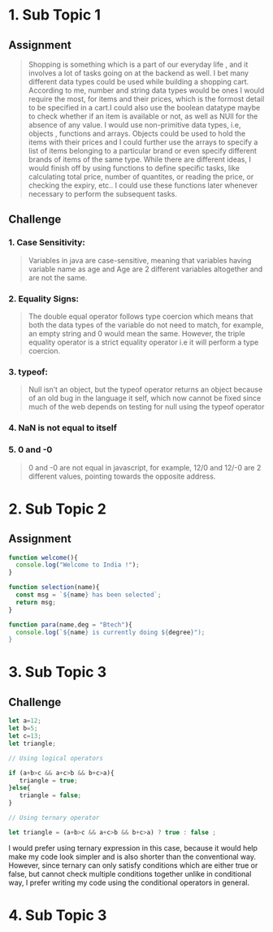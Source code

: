 # 1. Sub Topic 1
## Assignment

> Shopping is something which is a part of our everyday life , and it involves a lot of tasks going on at the backend as well. I bet many different data types could be used while building a shopping cart. According to me, number and string data types would be ones I would require the most, for items and their prices, which is the formost detail to be specified in a cart.I could also use the boolean datatype maybe to check whether if an item is available or not, as well as NUll for the absence of any value. I would use non-primitive data types, i.e, objects , functions and arrays. Objects could be used to hold the items with their prices and I could further use the arrays to specify a list of items belonging to a particular brand or even specify different brands of items of the same type. While there are different ideas, I would finish off by using functions to define specific tasks, like calculating total price, number of quantites, or reading the price, or checking the expiry, etc.. I could use these functions later whenever necessary to perform the subsequent tasks.
 
## Challenge

### 1. Case Sensitivity:

> Variables in java are case-sensitive, meaning that variables having variable name as age and Age are 2 different variables altogether and are not the same.

### 2. Equality Signs:

> The double equal operator follows type coercion which means that both the data types of the variable do not need to match, for example, an empty string and 0 would mean the same. However, the triple equality operator is a strict equality operator i.e it will perform a type coercion.

### 3. typeof:

> Null isn’t an object, but the typeof operator returns an object because of an old bug in the language it self, which now cannot be fixed since much of the web depends on testing for null using the typeof operator

### 4. NaN is not equal to itself

### 5. 0 and -0

> 0 and -0 are not equal in javascript, for example, 12/0 and 12/-0 are 2 different values, pointing towards the opposite address.

# 2. Sub Topic 2
## Assignment

```javascript 
function welcome(){
  console.log("Welcome to India !");
}

function selection(name){
  const msg = `${name} has been selected`;
  return msg;
}

function para(name,deg = "Btech"){
  console.log(`${name} is currently doing ${degree}");
}

```

# 3. Sub Topic 3
## Challenge

```javascript
let a=12;
let b=5;
let c=13;
let triangle;

// Using logical operators

if (a+b>c && a+c>b && b+c>a){
   triangle = true;
}else{
   triangle = false;
}

// Using ternary operator

let triangle = (a+b>c && a+c>b && b+c>a) ? true : false ;

```

I would prefer using ternary expression in this case, because it would help make my code look simpler and is also shorter than the conventional way. However, since ternary can only satisfy conditions which are either true or false, but cannot check multiple conditions together unlike in conditional way, I prefer writing my code using the conditional operators in general.

# 4. Sub Topic 3
